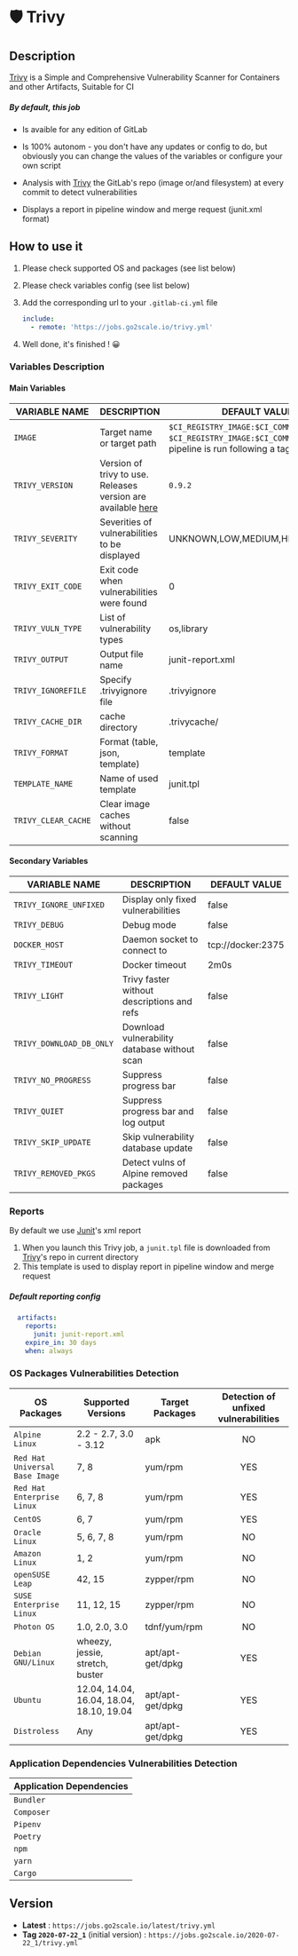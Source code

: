 # 🛡️ Trivy

## Description

[Trivy](https://github.com/aquasecurity/trivy) is a Simple and Comprehensive Vulnerability Scanner for Containers and other Artifacts, Suitable for CI

##### By default, this job

 - Is avaible for any edition of GitLab

 - Is 100% autonom - you don't have any updates or config to do, but obviously you can change the values of the variables or configure your own script

 - Analysis with [Trivy](https://github.com/aquasecurity/trivy) the GitLab's repo (image or/and filesystem) at every commit to detect vulnerabilities

 - Displays a report in pipeline window and merge request (junit.xml format)


## How to use it

 1. Please check supported OS and packages (see list below)
 2. Please check variables config (see list below)
 3. Add the corresponding url to your `.gitlab-ci.yml` file

    ```yaml
    include:
      - remote: 'https://jobs.go2scale.io/trivy.yml'
    ```

4. Well done, it's finished ! 😀


### Variables Description


#### Main Variables

| VARIABLE NAME | DESCRIPTION | DEFAULT VALUE |
| ------------- | ----------- | ------------- |
| `IMAGE` | Target name or target path | `$CI_REGISTRY_IMAGE:$CI_COMMIT_SHA` or `$CI_REGISTRY_IMAGE:$CI_COMMIT_TAG` if the pipeline is run following a tag creation |
| `TRIVY_VERSION` | Version of trivy to use. Releases version are available [here](https://github.com/aquasecurity/trivy/releases) | `0.9.2` |
| `TRIVY_SEVERITY` | Severities of vulnerabilities to be displayed | UNKNOWN,LOW,MEDIUM,HIGH,CRITICAL |
| `TRIVY_EXIT_CODE` | Exit code when vulnerabilities were found | 0 |
| `TRIVY_VULN_TYPE` | List of vulnerability types | os,library |
| `TRIVY_OUTPUT` | Output file name | junit-report.xml |
| `TRIVY_IGNOREFILE` | Specify .trivyignore file | .trivyignore |
| `TRIVY_CACHE_DIR` | cache directory | .trivycache/
| `TRIVY_FORMAT` | Format (table, json, template) | template |
| `TEMPLATE_NAME` | Name of used template | junit.tpl |
| `TRIVY_CLEAR_CACHE` | Clear image caches without scanning | false |


#### Secondary Variables

| VARIABLE NAME | DESCRIPTION | DEFAULT VALUE |
| ------------- | ----------- | ------------- |
| `TRIVY_IGNORE_UNFIXED` | Display only fixed vulnerabilities | false |
| `TRIVY_DEBUG` | Debug mode | false |
| `DOCKER_HOST` | Daemon socket to connect to | tcp://docker:2375 |
| `TRIVY_TIMEOUT` | Docker timeout | 2m0s |
| `TRIVY_LIGHT` | Trivy faster without descriptions and refs | false |
| `TRIVY_DOWNLOAD_DB_ONLY` | Download vulnerability database without scan | false |
| `TRIVY_NO_PROGRESS` | Suppress progress bar | false |
| `TRIVY_QUIET` | Suppress progress bar and log output | false |
| `TRIVY_SKIP_UPDATE` | Skip vulnerability database update | false |
| `TRIVY_REMOVED_PKGS` | Detect vulns of Alpine removed packages | false |


### Reports

By default we use [Junit](https://junit.org/junit5/)'s xml report

1. When you launch this Trivy job, a `junit.tpl` file is downloaded from [Trivy](https://github.com/aquasecurity/trivy)'s repo in current directory
2. This template is used to display report in pipeline window and merge request

##### Default reporting config

```yaml
  artifacts:
    reports:
      junit: junit-report.xml
    expire_in: 30 days
    when: always
```


### OS Packages Vulnerabilities Detection

| OS Packages                  | Supported Versions                       | Target Packages               | Detection of unfixed vulnerabilities |
| ---------------------------- | ---------------------------------------- | ----------------------------- | :----------------------------------: |
| `Alpine Linux`                | 2.2 - 2.7, 3.0 - 3.12                    |   apk                         |                  NO                  |
| `Red Hat Universal Base Image` | 7, 8                                     |   yum/rpm                     |                 YES                  |
| `Red Hat Enterprise Linux`     | 6, 7, 8                                  |   yum/rpm                     |                 YES                  |
| `CentOS`                       | 6, 7                                     |   yum/rpm                     |                 YES                  |
| `Oracle Linux`                 | 5, 6, 7, 8                               |   yum/rpm                     |                  NO                  |
| `Amazon Linux`                 | 1, 2                                     |   yum/rpm                     |                  NO                  |
| `openSUSE Leap`                | 42, 15                                   |   zypper/rpm                  |                  NO                  |
| `SUSE Enterprise Linux`       | 11, 12, 15                               |   zypper/rpm                  |                  NO                  |
| `Photon OS`                    | 1.0, 2.0, 3.0                            |   tdnf/yum/rpm                |                  NO                  |
| `Debian GNU/Linux`             | wheezy, jessie, stretch, buster          |   apt/apt-get/dpkg            |                 YES                  |
| `Ubuntu`                       | 12.04, 14.04, 16.04, 18.04, 18.10, 19.04 |   apt/apt-get/dpkg            |                 YES                  |
| `Distroless`                   | Any                                      |   apt/apt-get/dpkg            |                 YES                  |


### Application Dependencies Vulnerabilities Detection

| Application Dependencies |
|--------------------------|
| `Bundler`                  |
| `Composer`                 |
| `Pipenv`                   |
| `Poetry`                   |
| `npm`                      |
| `yarn`                     |
| `Cargo`                    |


## Version

* **Latest** : `https://jobs.go2scale.io/latest/trivy.yml`
* **Tag `2020-07-22_1`** (initial version) : `https://jobs.go2scale.io/2020-07-22_1/trivy.yml`
